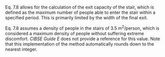 Eq. 7.8 allows for the calculation of the exit capacity
of the stair, which is defined as the maximum number of people able
to enter the stair within a specified period. This is primarily limited
by the width of the final exit.

Eq. 7.8 assumes a density of people in the stairs of 3.5
m$^2$/person, which is considered a maximum density of
people without suffering extreme discomfort. _CIBSE Guide E_ does
not provide a reference for this value. Note that this
implementation of the method
automatically rounds down to the nearest integer.